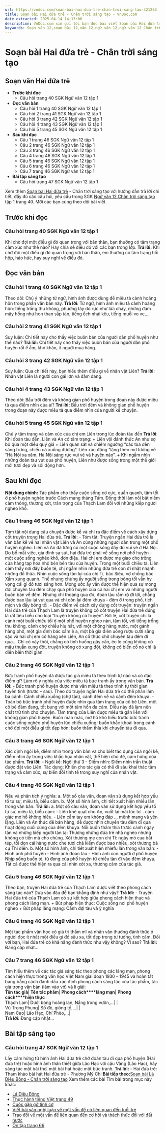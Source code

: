 ```yaml
---
url: https://vndoc.com/soan-bai-hai-dua-tre-chan-troi-sang-tao-321263
title: Soạn bài Hai đứa trẻ - Chân trời sáng tạo - VnDoc.com
date_extracted: 2025-04-14 14:13:06
description: VnDoc.com xin gửi tới bạn đọc bài viết Soạn bài Hai đứa trẻ - Chân trời sáng tạo với hướng dẫn trả lời các câu hỏi trong SGK Ngữ văn 12 tập 1 trang 40. Mời các bạn cùng theo dõi bài viết dưới đây nhé.
keywords: Soạn văn 12,soạn bài 12,văn 12,ngữ văn 12,ngữ văn 12 Chân trời sáng tạo,soạn ngữ văn 12,giải ngữ văn 12,soạn văn 12 Chân trời sáng tạo,soạn văn 12 Chân trời sáng tạo ngắn nhất,soạn văn 12 tập 1 trang 40 Chân trời sáng tạo,Văn 12 Chân trời sáng tạo,Soạn bài Hai đứa trẻ Chân trời sáng tạo,Soạn bài Hai đứa trẻ,Soạn văn Hai đứa trẻ,Hai đứa trẻ,soạn bài Hai đứa trẻ ngắn họn
---
```


# Soạn bài Hai đứa trẻ - Chân trời sáng tạo
## Soạn văn Hai đứa trẻ
  * **Trước khi đọc**
    * Câu hỏi trang 40 SGK Ngữ văn 12 tập 1
  * **Đọc văn bản**
    * Câu hỏi 1 trang 40 SGK Ngữ văn 12 tập 1
    * Câu hỏi 2 trang 41 SGK Ngữ văn 12 tập 1
    * Câu hỏi 3 trang 42 SGK Ngữ văn 12 tập 1
    * Câu hỏi 4 trang 43 SGK Ngữ văn 12 tập 1
    * Câu hỏi 5 trang 45 SGK Ngữ văn 12 tập 1
  * **Sau khi đọc**
    * Câu 1 trang 46 SGK Ngữ văn 12 tập 1
    * Câu 2 trang 46 SGK Ngữ văn 12 tập 1
    * Câu 3 trang 46 SGK Ngữ văn 12 tập 1
    * Câu 4 trang 46 SGK Ngữ văn 12 tập 1
    * Câu 5 trang 46 SGK Ngữ văn 12 tập 1
    * Câu 6 trang 46 SGK Ngữ văn 12 tập 1
    * Câu 7 trang 46 SGK Ngữ văn 12 tập 1
  * **Bài tập sáng tạo**
    * Câu hỏi trang 47 SGK Ngữ văn 12 tập 1

Xem thêm
[Soạn bài Hai đứa trẻ](<https://vndoc.com/soan-bai-hai-dua-tre-chan-troi-sang-tao-321263>) \- Chân trời sáng tạo với hướng dẫn trả lời chi tiết, đầy đủ các câu hỏi, yêu cầu trong SGK [Ngữ văn 12 Chân trời sáng tạo](<https://vndoc.com/soan-van-12-chan-troi-sang-tao>) tập 1 trang 40. Mời các bạn cùng theo dõi bài viết.
## Trước khi đọc
### Câu hỏi trang 40 SGK Ngữ văn 12 tập 1
Khi chờ đợi một điều gì đó quan trọng với bản thân, bạn thường có tâm trạng cảm xúc như thế nào? Hay chia sẻ điều đó với các bạn trong lớp.
**Trả lời:**
Khi chờ đợi một điều gì đó quan trọng với bản thân, em thường có tâm trạng hồi hộp, háo hức, hay suy nghĩ về điều đó.
## Đọc văn bản
### Câu hỏi 1 trang 40 SGK Ngữ văn 12 tập 1
Theo dõi: Chú ý những từ ngữ, hình ảnh được dùng để miêu tả cảnh hoàng hôn trong phần văn bản này.
**Trả lời:**
Từ ngữ, hình ảnh miêu tả cảnh hoàng hôn: tiếng trống thu không, phương tây dỏ rực như lửa cháy, những đám mây hồng như hòn than sắp tàn, tiếng ếch nhái kêu, tiếng muỗi vo ve,…
### Câu hỏi 2 trang 41 SGK Ngữ văn 12 tập 1
Suy luận: Chi tiết này cho thấy việc buôn bán của người dân phố huyện như thế nào?
**Trả lời:**
Chi tiết này cho thấy việc buôn bán của người dân phố huyện rất ế ẩm, khó khăn, ít người mua hàng.
### Câu hỏi 3 trang 42 SGK Ngữ văn 12 tập 1
Suy luận: Qua chi tiết này, bạn hiểu thêm điều gì về nhân vật Liên?
**Trả lời:**
Nhân vật Liên là người con gái lớn và đảm đang.
### Câu hỏi 4 trang 43 SGK Ngữ văn 12 tập 1
Theo dõi: Bầu trời đêm và không gian phố huyện trong đoạn này được miêu tả qua điểm nhìn của ai?
**Trả lời:**
Bầu trời đêm và không gian phố huyện trong đoạn này được miêu tả qua điểm nhìn của người kể chuyện.
### Câu hỏi 5 trang 45 SGK Ngữ văn 12 tập 1
Chú ý tâm trạng và cảm xúc của chị em Liên trong lúc đoàn tàu đến
**Trả lời:**
Khi đoàn tàu đến, Liên và An có tâm trạng:
\+ Liên vội đánh thức An như sợ bỏ qua một điều quý giá
\+ Liên quan sát và chiêm ngưỡng “các toa đèn sáng trưng, chiếu cả xuống đường”. Liên xúc động “lặng theo mơ tưởng về “Hà Nội xa xăm, Hà Nội sáng rực vui vẻ và huyên náo”.
\+ Khi ngắm nhìn những đoàn tàu vụt qua phố huyện, Liên như được sống trong một thế giới mới tươi đẹp và sôi động hơn.
## Sau khi đọc
**Nội dung chính:** Tác phẩm cho thấy cuộc sống cơ cực, quẩn quanh, tăm tối ở phố huyện nghèo trước Cách mạng tháng Tám. Đồng thời làm nổi bật niềm cảm thông, thương xót, trân trọng của Thạch Lam đối với những kiếp người nghèo khổ.
### Câu 1 trang 46 SGK Ngữ văn 12 tập 1
Tóm tắt nội dung câu chuyện được kể và chỉ ra đặc điểm về cách xây dựng cốt truyện trong Hai đứa trẻ.
**Trả lời:**
\- Tóm tắt:
Truyện ngắn Hai đứa trẻ là văn bản kể về hai nhân vật Liên và An cùng những người dân trong một phố huyện nghèo. Liên và An đã từng có một cuộc sống đầy đủ vui vẻ ở Hà Nội. Do bố mất việc, gia đình sa sút, hai đứa trẻ phải về sống nơi phố huyện - một cuộc sống nghèo khổ, đơn điệu. Hai chị em được mẹ giao cho trông cửa hàng tạp hóa nhỏ bên bến tàu của huyện. Trong một buổi chiều tà, Liên cảm thấy nơi đây buồn tẻ, chị ngắm nhìn những đứa trẻ con đi nhặt nhạnh những đồ thừa. Nhìn cuộc sống tàn lụi của chị Tí, bác Siêu, vợ chồng bác Xẩm xung quanh. Thế nhưng chừng ấy người sống trong bóng tối vẫn hy vọng cái gì đó tươi sáng hơn. Mong ước ấy vẫn được thể hiện qua sự mong đợi chuyến tàu đêm chạy qua phố huyện của cả hai chị em và những người buôn bán về đêm. Nhưng chỉ thoáng qua đó, đoàn tàu rầm rộ đi tới, chẳng được bao lâu lại vụt qua và chỉ còn lại đêm khuya - đêm ở trong phố, tịch mịch và đầy bóng tối.
\- Đặc điểm về cách xây dựng cốt truyện: truyện ngắn Hai đứa trẻ của Thạch Lam là truyện không có cốt truyện Hai đứa trẻ đúng là rất tiêu biểu cho loại “truyện không có truyện”. Bởi lẽ, cốt truyện chỉ là cảnh một buổi chiều tối ở một phố huyện nghèo nàn, tăm tối, với tiếng trống thu không, cảnh chợ chiều hiu hắt, với một chõng hàng nước, một gánh hàng phở, một gia đình bác xẩm ê a, một bà già điên uống rượu cười sằng sặc và hai chị em cô hàng xén Liên, An cố thức chờ chuyên tàu đêm đi qua... Chỉ có vậy thôi, chẳng có tình huống gây cấn, éo le cũng không có mâu thuẫn xung đột, truyện không có xung đột, không có biến cố nó chỉ là diễn biến thời gian.
### Câu 2 trang 46 SGK Ngữ văn 12 tập 1
Bức tranh phố huyện đã được tác giả miêu tả theo trình tự nào và có đặc điểm gì? Làm rõ ý nghĩa của việc miêu tả bức tranh ấy trong văn bản.
**Trả lời:**
\- Bức tranh phố huyện được nhà văn miêu tả theo trình tự thời gian tuyến tính \(trước – sau\). Theo đó truyện ngắn Hai đứa trẻ có thể phần làm ba cảnh: Cảnh chiều xuống \(chợ tàn\), cảnh đêm về và cảnh đêm khuya.
\- Toàn bộ bức tranh phố huyện được nhìn qua tâm trạng của cô bé Liên, một cô bé đảm đang, tốt bụng với một tâm hồn đa cảm. Điều này đã làm nên chất trữ tình cho chuyện. Tâm trạng của Liên được miêu tả gắn liền với không gian phố huyện: Buồn man mác, mơ hồ khó hiểu trước bức tranh cuộc sống nghèo phố huyện lúc chiều xuống; buồn khắc khoải trong cảnh chờ đợi một điều gì tốt đẹp hơn; buồn thấm thía khi chuyến tàu đi qua.
### Câu 3 trang 46 SGK Ngữ văn 12 tập 1
Xác định ngôi kể, điểm nhìn trong văn bản và cho biết tác dụng của ngôi kể, điểm nhìn ấy trong việc khắc họa nhân vật, thể hiện chủ đề, cảm hứng của tác phẩm.
**Trả lời:**
\- Ngôi kể: Ngôi thứ 3
\- Điểm nhìn: Điểm nhìn trần thuật được đặt vào Liên.
Tác dụng: Khiến cho tác giả có thể đi sâu khai thác tâm trạng và cảm xúc, sự biến đổi tinh tế trong suy nghĩ của nhân vật.
### Câu 4 trang 46 SGK Ngữ văn 12 tập 1
Nêu và phân tích ý nghĩa:
a. Một số câu văn, đoạn văn sử dụng kết hợp yếu tố tự sự, miêu tả, biểu cảm.
b. Một số hình ảnh, chi tiết xuất hiện nhiều lần trong văn bản.
**Trả lời:**
a. Một số câu văn, đoạn văn sử dụng kết hợp yếu tố tự sự, miêu tả, biểu cảm:
\- Liên khẽ quạt cho An, vuốt lại mái tóc tơ… cảm giác mơ hồ không hiểu.
\- Liên cầm tay em không đáp … mênh mang và yên lặng.
Liên và An thức để bán hàng, để được nhìn chuyến tàu đêm đi qua hoạt động cuối cùng của đêm khuya. Nỗi buồn thấm thía trước cảnh ngày tàn và những kiếp người tàn tạ: Thương những đứa trẻ nhà nghèo nhưng không có tiền mà cho chúng. Xót thương mẹ con chị Tí: ngày mò cua bắt tép, tối dọn cái hàng nước chè tươi chả kiếm được bao nhiêu, xót thương bà cụ Thi điên.
b. Một số hình ảnh, chi tiết xuất hiện nhiefu lần trong văn bản:
\- Hình ảnh phố huyện
\- Hình ảnh đoàn tàu
\- Hình ảnh con người ở phố huyện
Nhịp sống buồn tẻ, tù đọng của phố huyện từ chiều tàn đi vào đêm khuya. Tất cả được thể hiện ra qua cái nhìn xót xa, thương cảm của tác giả.
### Câu 5 trang 46 SGK Ngữ văn 12 tập 1
Theo bạn, truyện Hai đứa trẻ của Thạch Lam được viết theo phong cách sáng tác nào? Dựa vào đâu để bạn khẳng định như vậy?
**Trả lời:**
\- Truyện Hai đứa trẻ của Thạch Lam có sự kết hợp giứa phong cách hiện thực và phong cách lãng mạn.
\+ Bút pháp hiện thực: Cuộc sống nơi phố huyện nghèo
\+ Bút pháp lãng mạng: Cảnh đợi tàu và ý nghĩa
### Câu 6 trang 46 SGK Ngữ văn 12 tập 1
Một tác phẩm văn học có giá trị thẩm mĩ và nhân văn thường đánh thức ở người đọc ít nhất một điều gì đó sâu xa, tốt đẹp trong tư tưởng, tình cảm. Đối với bạn, Hai đứa trẻ có khả năng đánh thức như vậy không? Vì sao?
**Trả lời:**
Đang cập nhật...
### Câu 7 trang 46 SGK Ngữ văn 12 tập 1
Tìm hiểu thêm về các tác giả sáng tác theo phong các lãng mạn, phong cách hiện thực trong văn học Việt Nam giai đoạn 1930 – 1945 và hoàn tất bảng bằng cách đánh dấu xác định phong cách sáng tác của tác phẩm, tác giả trong văn bản \(làm vào vở\) và lí giải:  
**Tên tác giả**| **Tên tác phẩm**| **Phong cách****lãng mạn**| **Phong cách****hiện thực**  
Thạch Lam| Dưới bóng hoàng lan, Nắng trong vườn,…| |   
Vũ Trọng Phụng| Số đỏ, giông tố,…| |   
Nam Cao| Lão Hạc, Chí Phèo,...|   
**Trả lời:**
Đang cập nhật...
## Bài tập sáng tạo
### Câu hỏi trang 47 SGK Ngữ văn 12 tập 1
Lấy cảm hứng từ hình ảnh Hai đứa trẻ chờ đoàn tàu đi qua phố huyện \(Hai đứa trẻ\) hoặc hình ảnh thân thiết giữa Lão Hạc với cậu Vàng \(Lão Hạc\), hãy sáng tác một bài thơ, một bài hát hoặc một bức tranh.
**Trả lời:**
\- Hai đứa trẻ: Tham khảo bài hát Hai đứa trẻ - Phương Mỹ Chi
**Bài tiếp theo:**[Soạn bài Lá Diêu Bông - Chân trời sáng tạo](<https://vndoc.com/soan-bai-la-dieu-bong-chan-troi-sang-tao-321268>)
Xem thêm các bài Tìm bài trong mục này khác:
  * [Lá Diêu Bông](</soan-bai-la-dieu-bong-chan-troi-sang-tao-321268>)
  * [Thực hành tiếng Việt trang 49](</soan-bai-thuc-hanh-tieng-viet-trang-49-chan-troi-sang-tao-321270>)
  * [Cuộc gặp gỡ tình cờ](</soan-bai-cuoc-gap-go-tinh-co-chan-troi-sang-tao-321273>)
  * [Viết bài văn nghị luận về một vấn đề có liên quan đến tuổi trẻ](</soan-bai-viet-bai-van-nghi-luan-ve-mot-van-de-co-lien-quan-den-tuoi-tre-chan-troi-sang-tao-321277>)
  * [Trao đổi về một vấn đề liên quan đến cơ hội và thách thức đối với đất nước](</soan-bai-trao-doi-ve-mot-van-de-lien-quan-den-co-hoi-va-thach-thuc-doi-voi-dat-nuoc-chan-troi-sang-tao-321279>)
  * [Ôn tập trang 66](</soan-bai-on-tap-trang-66-chan-troi-sang-tao-321351>)

